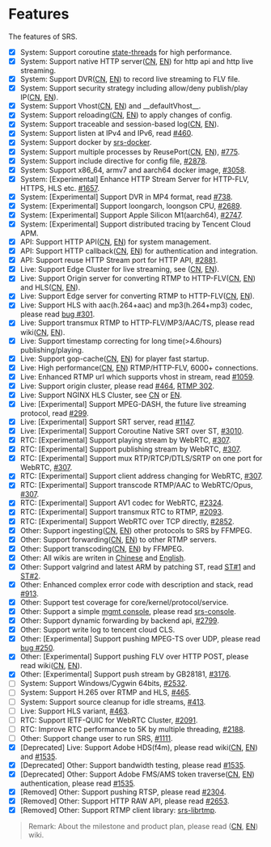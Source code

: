 # Features

The features of SRS.

- [x] System: Support coroutine [state-threads](https://github.com/ossrs/state-threads) for high performance.
- [x] System: Support native HTTP server([CN](https://ossrs.net/lts/zh-cn/docs/v4/doc/sample-http), [EN](https://ossrs.io/lts/en-us/docs/v4/doc/sample-http)) for http api and http live streaming.
- [x] System: Support DVR([CN](https://ossrs.net/lts/zh-cn/docs/v4/doc/dvr), [EN](https://ossrs.io/lts/en-us/docs/v4/doc/dvr)) to record live streaming to FLV file.
- [x] System: Support security strategy including allow/deny publish/play IP([CN](https://ossrs.net/lts/zh-cn/docs/v4/doc/security), [EN](https://ossrs.io/lts/en-us/docs/v4/doc/security)).
- [x] System: Support Vhost([CN](https://ossrs.net/lts/zh-cn/docs/v4/doc/rtmp-url-vhost), [EN](https://ossrs.io/lts/en-us/docs/v4/doc/rtmp-url-vhost)) and \_\_defaultVhost\_\_.
- [x] System: Support reloading([CN](https://ossrs.net/lts/zh-cn/docs/v4/doc/reload), [EN](https://ossrs.io/lts/en-us/docs/v4/doc/reload)) to apply changes of config.
- [x] System: Support traceable and session-based log([CN](https://ossrs.net/lts/zh-cn/docs/v4/doc/log), [EN](https://ossrs.io/lts/en-us/docs/v4/doc/log)).
- [x] System: Support listen at IPv4 and IPv6, read [#460](https://github.com/ossrs/srs/issues/460).
- [x] System: Support docker by [srs-docker](https://hub.docker.com/r/ossrs/srs/tags).
- [x] System: Support multiple processes by ReusePort([CN](https://ossrs.net/lts/zh-cn/docs/v4/doc/reuse-port), [EN](https://ossrs.io/lts/en-us/docs/v4/doc/reuse-port)), [#775](https://github.com/ossrs/srs/issues/775).
- [x] System: Support include directive for config file, [#2878](https://github.com/ossrs/srs/pull/2878).
- [x] System: Support x86_64, armv7 and aarch64 docker image, [#3058](https://github.com/ossrs/srs/pull/3058).
- [x] System: [Experimental] Enhance HTTP Stream Server for HTTP-FLV, HTTPS, HLS etc. [#1657](https://github.com/ossrs/srs/issues/1657).
- [x] System: [Experimental] Support DVR in MP4 format, read [#738](https://github.com/ossrs/srs/issues/738).
- [x] System: [Experimental] Support loongarch, loongson CPU, [#2689](https://github.com/ossrs/srs/issues/2689).
- [x] System: [Experimental] Support Apple Silicon M1(aarch64), [#2747](https://github.com/ossrs/srs/issues/2747).
- [x] System: [Experimental] Support distributed tracing by Tencent Cloud APM.
- [x] API: Support HTTP API([CN](https://ossrs.net/lts/zh-cn/docs/v4/doc/http-api), [EN](https://ossrs.io/lts/en-us/docs/v4/doc/http-api)) for system management.
- [x] API: Support HTTP callback([CN](https://ossrs.net/lts/zh-cn/docs/v4/doc/http-callback), [EN](https://ossrs.io/lts/en-us/docs/v4/doc/http-callback)) for authentication and integration.
- [x] API: Support reuse HTTP Stream port for HTTP API, [#2881](https://github.com/ossrs/srs/issues/2881).
- [x] Live: Support Edge Cluster for live streaming, see ([CN](https://ossrs.net/lts/zh-cn/docs/v4/doc/edge), [EN](https://ossrs.io/lts/en-us/docs/v4/doc/edge)).
- [x] Live: Support Origin server for converting RTMP to HTTP-FLV([CN](https://ossrs.net/lts/zh-cn/docs/v4/doc/sample-http-flv), [EN](https://ossrs.io/lts/en-us/docs/v4/doc/sample-http-flv)) and HLS([CN](https://ossrs.net/lts/zh-cn/docs/v4/doc/delivery-hls), [EN](https://ossrs.io/lts/en-us/docs/v4/doc/delivery-hls)).
- [x] Live: Support Edge server for converting RTMP to HTTP-FLV([CN](https://ossrs.net/lts/zh-cn/docs/v4/doc/sample-http-flv), [EN](https://ossrs.io/lts/en-us/docs/v4/doc/sample-http-flv)).
- [x] Live: Support HLS with aac(h.264+aac) and mp3(h.264+mp3) codec, please read [bug #301](https://github.com/ossrs/srs/issues/301).
- [x] Live: Support transmux RTMP to HTTP-FLV/MP3/AAC/TS, please read wiki([CN](https://ossrs.net/lts/zh-cn/docs/v4/doc/delivery-http-flv), [EN](https://ossrs.net/lts/zh-cn/docs/v4/doc/delivery-http-flv)).
- [x] Live: Support timestamp correcting for long time(>4.6hours) publishing/playing.
- [x] Live: Support gop-cache([CN](https://ossrs.net/lts/zh-cn/docs/v4/doc/low-latency#gop-cache), [EN](https://ossrs.io/lts/en-us/docs/v4/doc/low-latency#gop-cache)) for player fast startup.
- [x] Live: High performance([CN](https://ossrs.net/lts/zh-cn/docs/v4/doc/performance), [EN](https://ossrs.io/lts/en-us/docs/v4/doc/performance)) RTMP/HTTP-FLV, 6000+ connections.
- [x] Live: Enhanced RTMP url which supports vhost in stream, read [#1059](https://github.com/ossrs/srs/issues/1059).
- [x] Live: Support origin cluster, please read [#464](https://github.com/ossrs/srs/issues/464), [RTMP 302](https://github.com/ossrs/srs/issues/92).
- [x] Live: Support NGINX HLS Cluster, see [CN](https://ossrs.net/lts/zh-cn/docs/v4/doc/sample-hls-cluster) or [EN](https://ossrs.io/lts/en-us/docs/v4/doc/sample-hls-cluster).
- [x] Live: [Experimental] Support MPEG-DASH, the future live streaming protocol, read [#299](https://github.com/ossrs/srs/issues/299).
- [x] Live: [Experimental] Support SRT server, read [#1147](https://github.com/ossrs/srs/issues/1147).
- [x] Live: [Experimental] Support Coroutine Native SRT over ST, [#3010](https://github.com/ossrs/srs/pull/3010).
- [x] RTC: [Experimental] Support playing stream by WebRTC, [#307](https://github.com/ossrs/srs/issues/307).
- [x] RTC: [Experimental] Support publishing stream by WebRTC, [#307](https://github.com/ossrs/srs/issues/307).
- [x] RTC: [Experimental] Support mux RTP/RTCP/DTLS/SRTP on one port for WebRTC, [#307](https://github.com/ossrs/srs/issues/307).
- [x] RTC: [Experimental] Support client address changing for WebRTC, [#307](https://github.com/ossrs/srs/issues/307).
- [x] RTC: [Experimental] Support transcode RTMP/AAC to WebRTC/Opus, [#307](https://github.com/ossrs/srs/issues/307).
- [x] RTC: [Experimental] Support AV1 codec for WebRTC, [#2324](https://github.com/ossrs/srs/issues/2324).
- [x] RTC: [Experimental] Support transmux RTC to RTMP, [#2093](https://github.com/ossrs/srs/issues/2093).
- [x] RTC: [Experimental] Support WebRTC over TCP directly, [#2852](https://github.com/ossrs/srs/issues/2852).
- [x] Other: Support ingesting([CN](https://ossrs.net/lts/zh-cn/docs/v4/doc/ingest), [EN](https://ossrs.io/lts/en-us/docs/v4/doc/ingest)) other protocols to SRS by FFMPEG.
- [x] Other: Support forwarding([CN](https://ossrs.net/lts/zh-cn/docs/v4/doc/forward), [EN](https://ossrs.io/lts/en-us/docs/v4/doc/forward)) to other RTMP servers.
- [x] Other: Support transcoding([CN](https://ossrs.net/lts/zh-cn/docs/v4/doc/ffmpeg), [EN](https://ossrs.io/lts/en-us/docs/v4/doc/ffmpeg)) by FFMPEG.
- [x] Other: All wikis are writen in [Chinese](https://ossrs.net) and [English](https://ossrs.io).
- [x] Other: Support valgrind and latest ARM by patching ST, read [ST#1](https://github.com/ossrs/state-threads/issues/1) and [ST#2](https://github.com/ossrs/state-threads/issues/2).
- [x] Other: Enhanced complex error code with description and stack, read [#913](https://github.com/ossrs/srs/issues/913).
- [x] Other: Support test coverage for core/kernel/protocol/service.
- [x] Other: Support a simple [mgmt console](http://ossrs.net/console/), please read [srs-console](https://github.com/ossrs/srs-console).
- [x] Other: Support dynamic forwarding by backend api, [#2799](https://github.com/ossrs/srs/pull/2799).
- [x] Other: Support write log to tencent cloud CLS.
- [x] Other: [Experimental] Support pushing MPEG-TS over UDP, please read [bug #250](https://github.com/ossrs/srs/issues/250).
- [x] Other: [Experimental] Support pushing FLV over HTTP POST, please read wiki([CN](https://ossrs.net/lts/zh-cn/docs/v4/doc/streamer#push-http-flv-to-srs), [EN](https://ossrs.io/lts/en-us/docs/v4/doc/streamer#push-http-flv-to-srs)).
- [x] Other: [Experimental] Support push stream by GB28181, [#3176](https://github.com/ossrs/srs/issues/3176).
- [ ] System: Support Windows/Cygwin 64bits, [#2532](https://github.com/ossrs/srs/issues/2532).
- [ ] System: Support H.265 over RTMP and HLS, [#465](https://github.com/ossrs/srs/issues/465).
- [ ] System: Support source cleanup for idle streams, [#413](https://github.com/ossrs/srs/issues/413).
- [ ] Live: Support HLS variant, [#463](https://github.com/ossrs/srs/issues/463).
- [ ] RTC: Support IETF-QUIC for WebRTC Cluster, [#2091](https://github.com/ossrs/srs/issues/2091).
- [ ] RTC: Improve RTC performance to 5K by multiple threading, [#2188](https://github.com/ossrs/srs/issues/2188).
- [ ] Other: Support change user to run SRS, [#1111](https://github.com/ossrs/srs/issues/1111).
- [x] [Deprecated] Live: Support Adobe HDS(f4m), please read wiki([CN](https://ossrs.net/lts/zh-cn/docs/v4/doc/delivery-hds), [EN](https://ossrs.io/lts/en-us/docs/v4/doc/delivery-hds)) and [#1535](https://github.com/ossrs/srs/issues/1535).
- [x] [Deprecated] Other: Support bandwidth testing, please read [#1535](https://github.com/ossrs/srs/issues/1535).
- [x] [Deprecated] Other: Support Adobe FMS/AMS token traverse([CN](https://ossrs.net/lts/zh-cn/docs/v4/doc/drm#tokentraverse), [EN](https://ossrs.io/lts/en-us/docs/v4/doc/drm#tokentraverse)) authentication, please read [#1535](https://github.com/ossrs/srs/issues/1535).
- [x] [Removed] Other: Support pushing RTSP, please read [#2304](https://github.com/ossrs/srs/issues/2304#issuecomment-826009290).
- [x] [Removed] Other: Support HTTP RAW API, please read [#2653](https://github.com/ossrs/srs/issues/2653).
- [x] [Removed] Other: Support RTMP client library: [srs-librtmp](https://github.com/ossrs/srs-librtmp).

> Remark: About the milestone and product plan, please read ([CN](https://ossrs.net/lts/zh-cn/product), [EN](https://ossrs.io/lts/en-us/product)) wiki.

